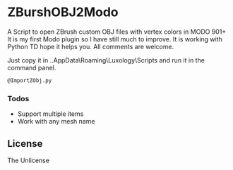 # ZBurshOBJ2Modo
A Script to open ZBrush custom OBJ files with vertex colors in MODO 901+
It is my first Modo plugin so I have still much to improve. It is working with Python TD hope it helps you. All comments are welcome.

Just copy it in ..AppData\Roaming\Luxology\Scripts and run it in the command panel.
```sh
@ImportZObj.py
```

### Todos

 - Support multiple items
 - Work with any mesh name

License
----

The Unlicense
